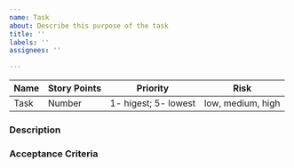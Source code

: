 ```yaml
---
name: Task
about: Describe this purpose of the task
title: ''
labels: ''
assignees: ''

---
```


| Name    | Story Points | Priority | Risk | 
| -------- | ------- | ------- | ------- |
| Task  | Number    |1- higest; 5- lowest| low, medium, high

### Description

### Acceptance Criteria
